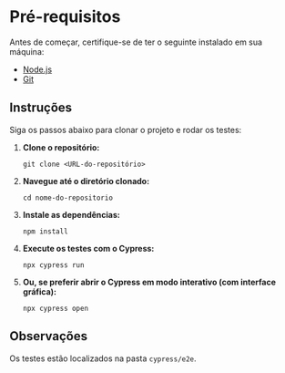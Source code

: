<h1>Pré-requisitos</h1>
    <p>Antes de começar, certifique-se de ter o seguinte instalado em sua máquina:</p>
    <ul>
        <li><a href="https://nodejs.org/" target="_blank">Node.js</a></li>
        <li><a href="https://git-scm.com/" target="_blank">Git</a></li>
    </ul>
  <h2>Instruções</h2>
    <p>Siga os passos abaixo para clonar o projeto e rodar os testes:</p>
    <ol>
        <li><strong>Clone o repositório:</strong>
            <pre><code>git clone &lt;URL-do-repositório&gt;</code></pre>
        </li>
        <li><strong>Navegue até o diretório clonado:</strong>
            <pre><code>cd nome-do-repositorio</code></pre>
        </li>
        <li><strong>Instale as dependências:</strong>
            <pre><code>npm install</code></pre>
        </li>
        <li><strong>Execute os testes com o Cypress:</strong>
            <pre><code>npx cypress run</code></pre>
        </li>
        <li><strong>Ou, se preferir abrir o Cypress em modo interativo (com interface gráfica):</strong>
            <pre><code>npx cypress open</code></pre>
        </li>
    </ol>
        <h2>Observações</h2>
    <p>Os testes estão localizados na pasta <code>cypress/e2e</code>.</p>
